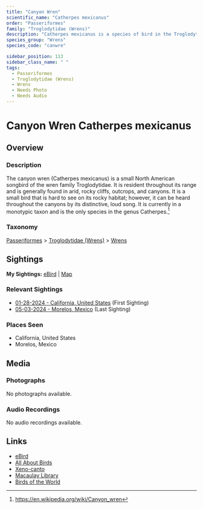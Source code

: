 ```yaml
---
title: "Canyon Wren"
scientific_name: "Catherpes mexicanus"
order: "Passeriformes"
family: "Troglodytidae (Wrens)"
description: "Catherpes mexicanus is a species of bird in the Troglodytidae (Wrens) family. It has been observed 2 times."
species_group: "Wrens"
species_code: "canwre"

sidebar_position: 113
sidebar_class_name: " "
tags: 
  - Passeriformes
  - Troglodytidae (Wrens)
  - Wrens
  - Needs Photo
  - Needs Audio
---
```


# Canyon Wren <span className='sci_name'>Catherpes mexicanus</span>

## Overview

### Description
The canyon wren (Catherpes mexicanus) is a small North American songbird of the wren family Troglodytidae. It is resident throughout its range and is generally found in arid, rocky cliffs, outcrops, and canyons. It is a small bird that is hard to see on its rocky habitat; however, it can be heard throughout the canyons by its distinctive, loud song. It is currently in a monotypic taxon and is the only species in the genus Catherpes.[^1]

[^1]: https://en.wikipedia.org/wiki/Canyon_wren

### Taxonomy
[Passeriformes](/tags/passeriformes) > [Troglodytidae (Wrens)](/tags/troglodytidae-wrens) > [Wrens](/tags/wrens)


## Sightings

**My Sightings:** [eBird](https://ebird.org/lifelist?r=world&time=life&spp=canwre) | [Map](/map?species_code=canwre)

### Relevant Sightings

* [01-28-2024 - California, United States](https://ebird.org/checklist/S160073236) (First Sighting)
* [05-03-2024 - Morelos, Mexico](https://ebird.org/checklist/S171768235) (Last Sighting)

### Places Seen

* California, United States
* Morelos, Mexico



## Media
### Photographs
No photographs available.

### Audio Recordings
No audio recordings available.

## Links
* [eBird](https://ebird.org/species/canwre) 
* [All About Birds](https://www.allaboutbirds.org/guide/canwre) 
* [Xeno-canto](https://www.xeno-canto.org/species/catherpes-mexicanus) 
* [Macaulay Library](https://search.macaulaylibrary.org/catalog?taxonCode=canwre&sort=rating_rank_desc)
* [Birds of the World](https://birdsoftheworld.org/bow/species/canwre)
